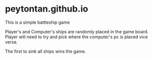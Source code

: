 # peytontan.github.io

This is a simple battleship game

Player's and Computer's ships are randomly placed in the game board. Player will need to try and pick where the computer's pc is placed vice versa. 

The first to sink all ships wins the game. 